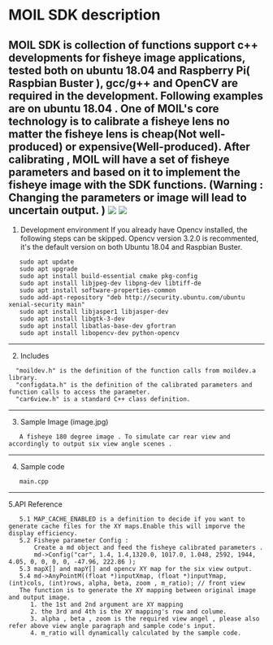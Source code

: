MOIL SDK description
============================================================================================================================
MOIL SDK is collection of functions support c++ developments for fisheye image applications, tested both on ubuntu 18.04 and Raspberry Pi( Raspbian Buster ), gcc/g++ and OpenCV are required in the development. Following examples are on ubuntu 18.04 .
One of MOIL's core technology is to calibrate a fisheye lens no matter the fisheye lens is cheap(Not well-produced) or expensive(Well-produced). After calibrating , MOIL will have a set of fisheye parameters and based on it to implement the fisheye image with the SDK functions. (Warning : Changing the parameters or image will lead to uncertain output. )
![](https://user-images.githubusercontent.com/3524867/73999970-65850480-49a1-11ea-9e0b-6b88d1d49fb7.jpg)
![](https://user-images.githubusercontent.com/3524867/74001393-61a7b100-49a6-11ea-96a0-112dbdeb7b05.jpg)
-----------------------------------------------------------------------------------------------------------------------------
1. Development environment
   If you already have Opencv installed, the following steps can be skipped. Opencv version 3.2.0 is    recommented, it's the default version on both Ubuntu 18.04 and Raspbian Buster.
```
   sudo apt update
   sudo apt upgrade
   sudo apt install build-essential cmake pkg-config
   sudo apt install libjpeg-dev libpng-dev libtiff-de
   sudo apt install software-properties-common
   sudo add-apt-repository "deb http://security.ubuntu.com/ubuntu xenial-security main"
   sudo apt install libjasper1 libjasper-dev
   sudo apt install libgtk-3-dev
   sudo apt install libatlas-base-dev gfortran
   sudo apt install libopencv-dev python-opencv
```
-----------------------------------------------------------------------------------------------------------------------------

2. Includes
```
  "moildev.h" is the definition of the function calls from moildev.a library.
  "configdata.h" is the definition of the calibrated parameters and function calls to access the parameter. 
  "car6view.h" is a standard C++ class definition. 
```
-----------------------------------------------------------------------------------------------------------------------------

3. Sample Image (image.jpg)
```
   A fisheye 180 degree image . To simulate car rear view and accordingly to output six view angle scenes .
```
-----------------------------------------------------------------------------------------------------------------------------

4. Sample code 
```
   main.cpp
```
-----------------------------------------------------------------------------------------------------------------------------

5.API Reference
```
   5.1 MAP_CACHE_ENABLED is a definition to decide if you want to generate cache files for the XY maps.Enable this will imporve the display efficiency. 
   5.2 Fisheye parameter Config : 
       Create a md object and feed the fisheye calibrated parameters . 
       md->Config("car", 1.4, 1.4,1320.0, 1017.0, 1.048, 2592, 1944, 4.05, 0, 0, 0, 0, -47.96, 222.86 );
   5.3 mapX[] and mapY[] and opencv XY map for the six view output.
   5.4 md->AnyPointM((float *)inputXmap, (float *)inputYmap, (int)cols, (int)rows, alpha, beta, zoom , m_ratio); // front view
   The function is to generate the XY mapping between original image and output image. 
      1. the 1st and 2nd argument are XY mapping 
      2. the 3rd and 4th is the XY mapping's row and colume.
      3. alpha , beta , zoom is the required view angel , please also refer above view angle paragraph and sample code's input. 
      4. m_ratio will dynamically calculated by the sample code.
```
